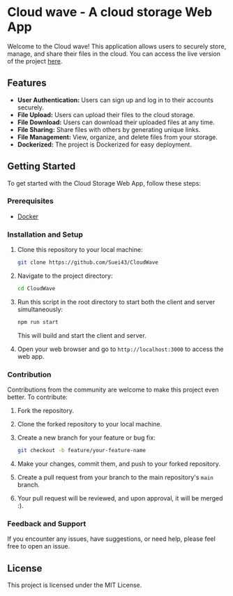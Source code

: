 # Cloud wave - A cloud storage Web App

Welcome to the Cloud wave! This application allows users to securely store, manage, and share their files in the cloud. You can access the live version of the project [here](https://cloud-wave-x9iy.onrender.com).

## Features

- **User Authentication:** Users can sign up and log in to their accounts securely.
- **File Upload:** Users can upload their files to the cloud storage.
- **File Download:** Users can download their uploaded files at any time.
- **File Sharing:** Share files with others by generating unique links.
- **File Management:** View, organize, and delete files from your storage.
- **Dockerized:** The project is Dockerized for easy deployment.

## Getting Started

To get started with the Cloud Storage Web App, follow these steps:

### Prerequisites

- [Docker](https://docs.docker.com/get-docker/)

### Installation and Setup

1. Clone this repository to your local machine:

   ```bash
   git clone https://github.com/Suei43/CloudWave
   ```

2. Navigate to the project directory:

   ```bash
   cd CloudWave
   ```

3. Run this script in the root directory to start both the client and server simultaneously:

   ```bash
   npm run start
   ```

   This will build and start the client and server.

4. Open your web browser and go to `http://localhost:3000` to access the web app.

### Contribution

Contributions from the community are welcome to make this project even better. To contribute:

1. Fork the repository.

2. Clone the forked repository to your local machine.

3. Create a new branch for your feature or bug fix:

   ```bash
   git checkout -b feature/your-feature-name
   ```

4. Make your changes, commit them, and push to your forked repository.

5. Create a pull request from your branch to the main repository's `main` branch.

6. Your pull request will be reviewed, and upon approval, it will be merged :).

### Feedback and Support

If you encounter any issues, have suggestions, or need help, please feel free to open an issue.

## License

This project is licensed under the MIT License.

